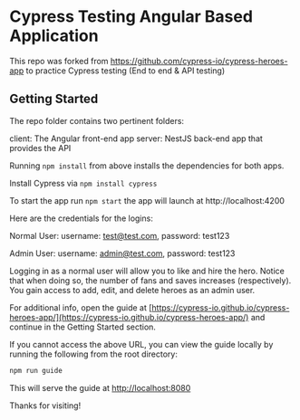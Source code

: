 # Cypress Testing Angular Based Application

This repo was forked from https://github.com/cypress-io/cypress-heroes-app to practice Cypress testing (End to end & API testing)

## Getting Started

The repo folder contains two pertinent folders:

client: The Angular front-end app
server: NestJS back-end app that provides the API

Running `npm install` from above installs the dependencies for both apps.

Install Cypress via `npm install cypress`

To start the app run `npm start` the app will launch at http://localhost:4200

Here are the credentials for the logins:

Normal User: username: test@test.com, password: test123

Admin User: username: admin@test.com, password: test123

Logging in as a normal user will allow you to like and hire the hero. Notice that when doing so, the number of fans and saves increases (respectively).
You gain access to add, edit, and delete heroes as an admin user.
 
For additional info, open the guide at
[https://cypress-io.github.io/cypress-heroes-app/](https://cypress-io.github.io/cypress-heroes-app/)
and continue in the Getting Started section.

If you cannot access the above URL, you can view the guide locally by running
the following from the root directory:

```bash
npm run guide
```

This will serve the guide at [http://localhost:8080](http://localhost:8080)

Thanks for visiting!
